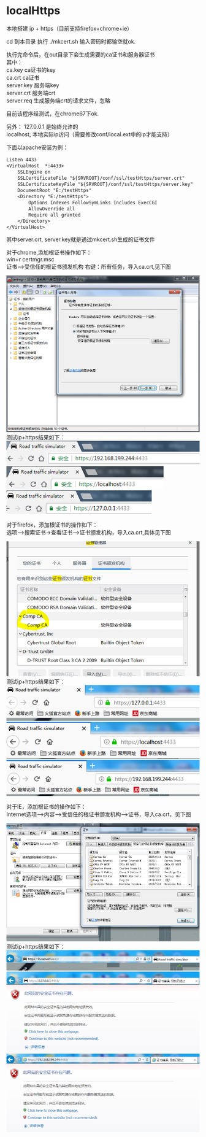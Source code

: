# localHttps
本地搭建 ip + https（目前支持firefox+chrome+ie）


cd 到本目录
执行 ./mkcert.sh
输入密码时都输空就ok.

执行完命令后，在out目录下会生成需要的ca证书和服务器证书  
其中：  
ca.key  ca证书的key  
ca.crt  ca证书  
server.key 服务端key  
server.crt 服务端crt  
server.req 生成服务端crt的请求文件，忽略  

目前该程序经测试，在chrome67下ok.

另外：
127.0.0.1 是始终允许的  
localhost, 本地实际ip访问（需要修改conf/local.ext中的ip才能支持）

下面以apache安装为例：
```
Listen 4433
<VirtualHost  *:4433>
    SSLEngine on
    SSLCertificateFile "${SRVROOT}/conf/ssl/testHttps/server.crt"
    SSLCertificateKeyFile "${SRVROOT}/conf/ssl/testHttps/server.key"
    DocumentRoot "E:/testHttps"
    <Directory "E:/testHttps">
        Options Indexes FollowSymLinks Includes ExecCGI
        AllowOverride all
        Require all granted
    </Directory>
</VirtualHost>
```

其中server.crt, server.key就是通过mkcert.sh生成的证书文件

对于chrome,添加根证书操作如下：  
win+r certmgr.msc  
证书-->受信任的根证书颁发机构 右键：所有任务，导入ca.crt,见下图  

![avatar](img/chrome_ca.PNG)
测试ip+https结果如下：
![avatar](img/chrome_ok01.PNG)
![avatar](img/chrome_ok02.PNG)
![avatar](img/chrome_ok03.PNG)

对于firefox，添加根证书的操作如下：  
选项-->搜索证书->查看证书-->证书颁发机构，导入ca.crt,具体见下图  

![avatar](img/firefox_ca.PNG)
测试ip+https结果如下：
![avatar](img/ff_ok01.PNG)
![avatar](img/ff_ok02.PNG)
![avatar](img/ff_ok03.PNG)

对于IE，添加根证书的操作如下：  
Internet选项-->内容-->受信任的根证书颁发机构-->证书，导入ca.crt，见下图

![avatar](img/IE_ca.PNG)
测试ip+https结果如下：
![avatar](img/ie_ok.PNG)
![avatar](img/ie_err01.PNG)
![avatar](img/ie_err02.PNG)


